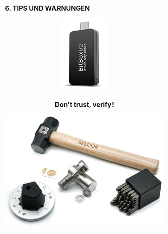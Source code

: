 ## 6. TIPS UND WARNUNGEN

<center>

![Bitbox](assets/bitbox.png)


## Don't trust, verify!


![Sedor Set](assets/sedor.jpg)

</center>
